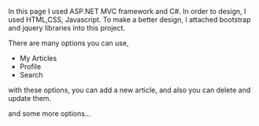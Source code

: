 In this page I used ASP.NET MVC framework and C#. In order to design, I used HTML,CSS, Javascript. To make a better design, I attached bootstrap and jquery libraries into this project.

There are many options you can use,

- My Articles
- Profile
- Search

with these options, you can add a new article, and also you can delete and update them.

and some more options...
